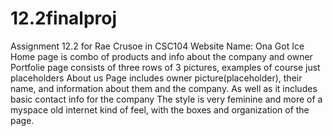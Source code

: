 # 12.2finalproj
Assignment 12.2 for Rae Crusoe in CSC104
Website Name: Ona Got Ice
Home page is combo of products and info about the company and owner
Portfolie page consists of three rows of 3 pictures, examples of course just placeholders
About us Page includes owner picture(placeholder), their name, and information about them and the company. 
As well as it includes basic contact info for the company
The style is very feminine and more of a myspace old internet kind of feel, with the boxes and organization of the page.
